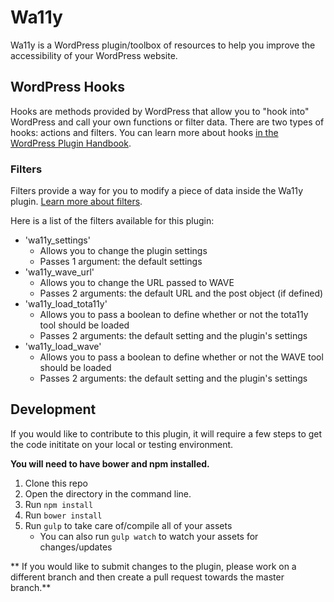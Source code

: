 # Wa11y

Wa11y is a WordPress plugin/toolbox of resources to help you improve the accessibility of your WordPress website.

## WordPress Hooks

Hooks are methods provided by WordPress that allow you to "hook into" WordPress and call your own functions or filter data. There are two types of hooks: actions and filters. You can learn more about hooks [in the WordPress Plugin Handbook](https://developer.wordpress.org/plugins/hooks/).

### Filters

Filters provide a way for you to modify a piece of data inside the Wa11y plugin. [Learn more about filters](https://developer.wordpress.org/plugins/hooks/filters/).

Here is a list of the filters available for this plugin:

* 'wa11y_settings'
    * Allows you to change the plugin settings
    * Passes 1 argument: the default settings
* 'wa11y_wave_url'
    * Allows you to change the URL passed to WAVE
    * Passes 2 arguments: the default URL and the post object (if defined)
* 'wa11y_load_tota11y'
    * Allows you to pass a boolean to define whether or not the tota11y tool should be loaded
    * Passes 2 arguments: the default setting and the plugin's settings
* 'wa11y_load_wave'
    * Allows you to pass a boolean to define whether or not the WAVE tool should be loaded
    * Passes 2 arguments: the default setting and the plugin's settings

## Development

If you would like to contribute to this plugin, it will require a few steps to get the code inititate on your local or testing environment.

**You will need to have bower and npm installed.**

1. Clone this repo
2. Open the directory in the command line.
3. Run `npm install` 
4. Run `bower install` 
5. Run `gulp` to take care of/compile all of your assets
    * You can also run `gulp watch` to watch your assets for changes/updates
    
** If you would like to submit changes to the plugin, please work on a different branch and then create a pull request towards the master branch.**